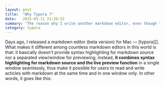 ```yaml
---
layout: post
title:  "Why Typora ?"
date:   2015-03-11 23:26:52
summary: "The reason why I write another markdown editor, even though there're already too many markdown editors in this world. "
category: typora
---
```


Days ago, I released a markdown editor (beta version) for Mac — [typora][]. What makes it different among countless markdown editors in this world is that: it basically doesn't provide syntax highlighting for markdown source nor a separated view/window for previewing, instead, **it combines syntax highlighting for markdown source and the live preview function** in a single window seamlessly, thus make it possible for users to read and write acticles with markdown at the same time and in one window only. In other words, it goes like this:



[^markdown-principles]: http://daringfireball.net/projects/markdown/